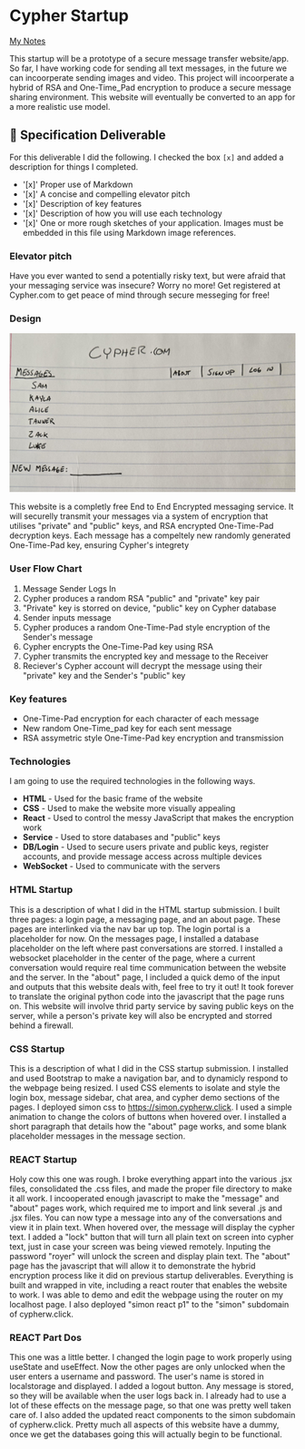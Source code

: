 # Cypher Startup

[My Notes](notes.md)

This startup will be a prototype of a secure message transfer website/app. So far, I have working code for sending all text messages, in the future we can incoorperate sending images and video. This project will incoorperate a hybrid of RSA and One-Time_Pad encryption to produce a secure message sharing environment. This website will eventually be converted to an app for a more realistic use model.  



## 🚀 Specification Deliverable

For this deliverable I did the following. I checked the box `[x]` and added a description for things I completed.

- '[x]' Proper use of Markdown
- '[x]' A concise and compelling elevator pitch
- '[x]' Description of key features
- '[x]' Description of how you will use each technology
- '[x]' One or more rough sketches of your application. Images must be embedded in this file using Markdown image references.

### Elevator pitch

Have you ever wanted to send a potentially risky text, but were afraid that your messaging service was insecure? Worry no more! Get registered at Cypher.com to get peace of mind through secure messeging for free!

### Design

![Design image](startup_drawing.jpg)

This website is a completly free End to End Encrypted messaging service. It will securelly transmit your messages via a system of encryption that utilises "private" and "public" keys, and RSA encrypted One-Time-Pad decryption keys. Each message has a compeltely new randomly generated One-Time-Pad key, ensuring Cypher's integrety

### User Flow Chart
1. Message Sender Logs In
2. Cypher produces a random RSA "public" and "private" key pair
3. "Private" key is storred on device, "public" key on Cypher database
4. Sender inputs message
5. Cypher produces a random One-Time-Pad style encryption of the Sender's message
6. Cypher encrypts the One-Time-Pad key using RSA
7. Cypher transmits the encrypted key and message to the Receiver
8. Reciever's Cypher account will decrypt the message using their "private" key and the Sender's "public" key
   

### Key features

- One-Time-Pad encryption for each character of each message
- New random One-Time_pad key for each sent message
- RSA assymetric style One-Time-Pad key encryption and transmission

### Technologies

I am going to use the required technologies in the following ways.

- **HTML** - Used for the basic frame of the website
- **CSS** - Used to make the website more visually appealing 
- **React** - Used to control the messy JavaScript that makes the encryption work
- **Service** - Used to store databases and "public" keys
- **DB/Login** - Used to secure users private and public keys, register accounts, and provide message access across multiple devices
- **WebSocket** - Used to communicate with the servers

### HTML Startup
This is a description of what I did in the HTML startup submission. I built three pages: a login page, a messaging page, and an about page. These pages are interlinked via the nav bar up top. The login portal is a placeholder for now. On the messages page, I installed a database placeholder on the left where past conversations are storred. I installed a websocket placeholder in the center of the page, where a current conversation would require real time communication between the website and the server. In the "about" page, I included a quick demo of the input and outputs that this website deals with, feel free to try it out! It took forever to translate the original python code into the javascript that the page runs on. This website will involve thrid party service by saving public keys on the server, while a person's private key will also be encrypted and storred behind a firewall. 

### CSS Startup
This is a description of what I did in the CSS startup submission. I installed and used Bootstrap to make a navigation bar, and to dynamicly respond to the webpage being resized. I used CSS elements to isolate and style the login box, message sidebar, chat area, and cypher demo sections of the pages. I deployed simon css to https://simon.cypherw.click. I used a simple animation to change the colors of buttons when hovered over. I installed a short paragraph that details how the "about" page works, and some blank placeholder messages in the message section. 

### REACT Startup
Holy cow this one was rough. I broke everything appart into the various .jsx files, consolidated the .css files, and made the proper file directory to make it all work. I incooperated enough javascript to make the "message" and "about" pages work, which required me to import and link several .js and .jsx files. You can now type a message into any of the conversations and view it in plain text. When hovered over, the message will display the cypher text. I added a "lock" button that will turn all plain text on screen into cypher text, just in case your screen was being viewed remotely. Inputing the password "royer" will unlock the screen and display plain text. The "about" page has the javascript that will allow it to demonstrate the hybrid encryption process like it did on previous startup deliverables. Everything is built and wrapped in vite, including a react router that enables the website to work. I was able to demo and edit the webpage using the router on my localhost page. I also deployed "simon react p1" to the "simon" subdomain of cypherw.click. 

### REACT Part Dos
This one was a little better. I changed the login page to work properly using useState and useEffect. Now the other pages are only unlocked when the user enters a username and password. The user's name is stored in localstorage and displayed. I added a logout button. Any message is stored, so they will be available when the user logs back in. I already had to use a lot of these effects on the message page, so that one was pretty well taken care of. I also added the updated react components to the simon subdomain of cypherw.click. Pretty much all aspects of this website have a dummy, once we get the databases going this will actually begin to be functional. 

